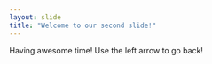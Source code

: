 ```yaml
---
layout: slide
title: "Welcome to our second slide!"
---
```

Having awesome time!
Use the left arrow to go back!
